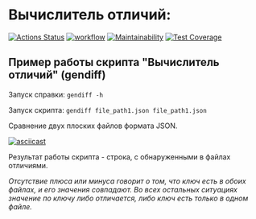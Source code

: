 # Вычислитель отличий:

[![Actions Status](https://github.com/DzmitrySha/python-project-lvl2/workflows/hexlet-check/badge.svg)](https://github.com/DzmitrySha/python-project-lvl2/actions)
[![workflow](https://github.com/DzmitrySha/python-project-lvl2/actions/workflows/pyci-check.yml/badge.svg)](https://github.com/DzmitrySha/python-project-lvl2/actions/workflows/pyci-check.yml)
[![Maintainability](https://api.codeclimate.com/v1/badges/14d8f0ef4843b93cd1d9/maintainability)](https://codeclimate.com/github/DzmitrySha/python-project-lvl2/maintainability)
[![Test Coverage](https://api.codeclimate.com/v1/badges/14d8f0ef4843b93cd1d9/test_coverage)](https://codeclimate.com/github/DzmitrySha/python-project-lvl2/test_coverage)

## Пример работы скрипта "Вычислитель отличий" (gendiff)

Запуск справки: `gendiff -h`

Запуск скрипта: `gendiff file_path1.json file_path1.json`

Сравнение двух плоских файлов формата JSON.

[![asciicast](https://asciinema.org/a/B2pi2NsEY6WNM7aU9OBIBodvM.png)](https://asciinema.org/a/B2pi2NsEY6WNM7aU9OBIBodvM)

Результат работы скрипта - строка, с обнаруженными в файлах отличиями. 

_Отсутствие плюса или минуса говорит о том, что ключ есть в обоих файлах, и его значения совпадают. Во всех остальных ситуациях значение по ключу либо отличается, либо ключ есть только в одном файле._ 